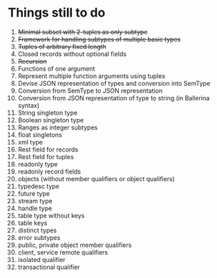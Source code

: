 # Things still to do

1. ~~Minimal subset with 2-tuples as only subtype~~
2. ~~Framework for handling subtypes of multiple basic types~~
3. ~~Tuples of arbitrary fixed length~~
4. Closed records without optional fields
5. ~~Recursion~~
6. Functions of one argument
7. Represent multiple function arguments using tuples
8. Devise JSON representation of types and conversion into SemType
9. Conversion from SemType to JSON representation
10. Conversion from JSON representation of type to string (in Ballerina syntax)
11. String singleton type
12. Boolean singleton type
13. Ranges as integer subtypes
14. float singletons
15. xml type
16. Rest field for records
17. Rest field for tuples
18. readonly type
19. readonly record fields
20. objects (without member qualifiers or object qualifiers)
21. typedesc type
22. future type
23. stream type
24. handle type
25. table type without keys
26. table keys
27. distinct types
28. error subtypes
29. public, private object member qualifiers
30. client, service remote qualifiers
31. isolated qualifier
32. transactional qualifier